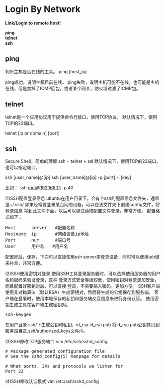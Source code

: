 # Login By Network

**Link/Login to remote host!**  

**ping**  
**telnet**  
**ssh**  

## ping
判断主机是否在线的工具。
ping [host_ip]

ping成功，说明主机目前在线。
ping失败，说明主机可能不在线，也可能是主机在线，但是禁掉了ICMP回包，或者某个网关，防火墙过滤了ICMP包。


## telnet
telnet是一个应用协议用于提供命令行接口，使用TCP协议。
默认情况下，使用TCP的23端口。

telnet [ip or domain]  [port]

## ssh
Secure Shell，简单的理解 ssh = telnet + ssl
默认情况下，使用TCP的22端口，也可以指定端口。

ssh [user_name]@[ip]
ssh [user_name]@[ip] -p [port] -i [key]

比如：
ssh root@192.168.1.1 -p 40

(1)SSH配置登录信息
ubuntu在用户目录下，会有个ssh的配置信息文件夹，通常是~/.ssh/
如果经常要登录某台网络设备，可以在该文件夹下创建config文件，将登录信息
写到此文件下面，以后可以通过读取配置文件登录，非常方便。
配置格式如下：
<pre>
Host      server   #配置名称
Hostname  ip       #网络设备ip地址
Port      num      #端口号
User	  用户名   #用户名
</pre>
配置好后，保存，下次可以直接使用ssh  server来登录设备，同时可以使用tab键
来补全，非常方便。

(2)SSH使用密钥对登录
使用SSH工具登录服务器时，可以选择使用服务器的用户名和密码来验证登录，这种
登录方式安全等级较低，使用密钥对登录更加安全，而且配置好密钥对后，可以直接
登录，不需要输入密码，更加方便。
SSH客户端使用非对称算法（默认RSA）生成密钥对，然后将生成的公钥保存到服务端，
客户端在登录时，使用本地保存的私钥和服务端交互信息来进行身份认证。
使用密钥生成工具在客户端生成密钥对。
<pre>
ssh-keygen
</pre>
在用户目录.ssh/下生成公钥和私钥，id_rsa  id_rsa.pub
将id_rsa.pub公钥拷贝到服务端目录.ssh/authorized_keys文件内。

(3)SSH修改TCP服务端口
vim /etc/ssh/sshd_config
<pre>
# Package generated configuration file
# See the sshd_config(5) manpage for details

# What ports, IPs and protocols we listen for
Port 22
</pre>

(4)SSH修改认证模式
vim /etc/ssh/sshd_config
